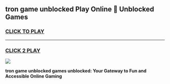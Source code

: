 
## tron game unblocked Play Online 👋 Unblocked Games
<h3>
<a href="https://premium.freeplayer.one?title=tron_game_unblocked&ref=19F">CLICK TO PLAY</a></h3>
<hr>

<h3>
<a href="https://premium.freeplayer.one?title=tron_game_unblocked&ref=19F">CLICK 2 PLAY</a>
  
</h3>

<a href="https://premium.freeplayer.one?title=tron_game_unblocked&ref=19F"><img src="https://clearcache.store/games.png"></a>


**tron game unblocked games unblocked: Your Gateway to Fun and Accessible Online Gaming**
